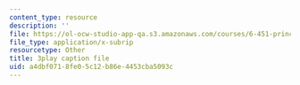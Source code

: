 ```yaml
---
content_type: resource
description: ''
file: https://ol-ocw-studio-app-qa.s3.amazonaws.com/courses/6-451-principles-of-digital-communication-ii-spring-2005/a4dbf0718fe05c12b86e4453cba5093c_4HtXKIbiOvI.vtt
file_type: application/x-subrip
resourcetype: Other
title: 3play caption file
uid: a4dbf071-8fe0-5c12-b86e-4453cba5093c
---
```

